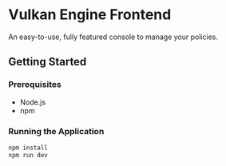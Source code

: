 # Vulkan Engine Frontend

An easy-to-use, fully featured console to manage your policies.

## Getting Started

### Prerequisites

-   Node.js
-   npm

### Running the Application

```bash
npm install
npm run dev
```
